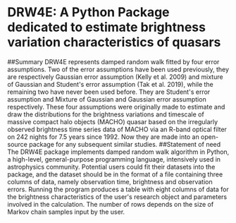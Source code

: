 # DRW4E:  A Python Package dedicated to estimate brightness variation characteristics of quasars
##Summary
DRW4E represents damped random walk fitted by four error assumptions. 
Two of the error assumptions have been used previously, they are respectively Gaussian error assumption
(Kelly et al. 2009) and mixture of Gaussian and Student's error assumption (Tak et al. 2019), 
while the remaining two have never been used before.
They are Student's error assumption and Mixture of Gaussian and Gaussian error assumption respectively. 
These four assumptions were originally made to estimate and draw the distributions for the brightness 
variations and timescale of massive compact halo objects (MACHO) quasar based on the irregularly observed 
brightness time series data of MACHO via an R-band optical filter on 242 nights for 7.5 years since 1992.
Now they are made into an open-source package for any subsequent similar studies.
##Statement of need
The DRW4E package implements damped random walk algorithm in Python, a high-level, 
general-purpose programming language, intensively used in astrophysics community. 
Potential users could fit their datasets into the package, and the dataset should 
be in the format of a file containing three columns of data, namely observation time, 
brightness and observation errors. Running the program produces a table with eight columns 
of data for the brightness characteristics of the user's research object and parameters involved 
in the calculation. The number of rows depends on the size of Markov chain samples input by the user.

